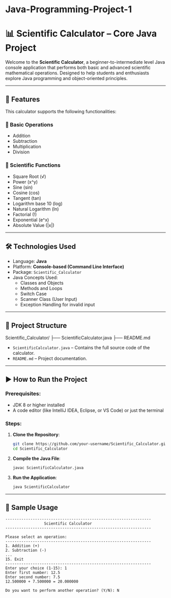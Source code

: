 # Java-Programming-Project-1

# 📊 Scientific Calculator – Core Java Project

Welcome to the **Scientific Calculator**, a beginner-to-intermediate level Java console application that performs both basic and advanced scientific mathematical operations. Designed to help students and enthusiasts explore Java programming and object-oriented principles.

---

## 🚀 Features

This calculator supports the following functionalities:

### 🧮 Basic Operations
- Addition
- Subtraction
- Multiplication
- Division

### 📐 Scientific Functions
- Square Root (√)
- Power (x^y)
- Sine (sin)
- Cosine (cos)
- Tangent (tan)
- Logarithm base 10 (log)
- Natural Logarithm (ln)
- Factorial (!)
- Exponential (e^x)
- Absolute Value (|x|)

---

## 🛠️ Technologies Used

- Language: **Java**
- Platform: **Console-based (Command Line Interface)**
- Package: `Scientific_Calculator`
- Java Concepts Used:
  - Classes and Objects
  - Methods and Loops
  - Switch Case
  - Scanner Class (User Input)
  - Exception Handling for invalid input

---

## 📁 Project Structure

Scientific_Calculator/
├── ScientificCalculator.java
├── README.md



- `ScientificCalculator.java` – Contains the full source code of the calculator.
- `README.md` – Project documentation.

---

## ▶️ How to Run the Project

### Prerequisites:
- JDK 8 or higher installed
- A code editor (like IntelliJ IDEA, Eclipse, or VS Code) or just the terminal

### Steps:

1. **Clone the Repository**:
    ```bash
    git clone https://github.com/your-username/Scientific_Calculator.git
    cd Scientific_Calculator
    ```

2. **Compile the Java File**:
    ```bash
    javac ScientificCalculator.java
    ```

3. **Run the Application**:
    ```bash
    java ScientificCalculator
    ```

---

## 🧠 Sample Usage

```text
----------------------------------------------------------------
                 Scientific Calculator
----------------------------------------------------------------

Please select an operation:
----------------------------------------------------------------
1. Addition (+)
2. Subtraction (-)
...
15. Exit
----------------------------------------------------------------
Enter your choice (1-15): 1
Enter first number: 12.5
Enter second number: 7.5
12.500000 + 7.500000 = 20.000000

Do you want to perform another operation? (Y/N): N
